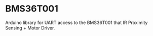 # BMS36T001
Arduino library for UART access to the BMS36T001 that IR Proximity Sensing + Motor Driver.
